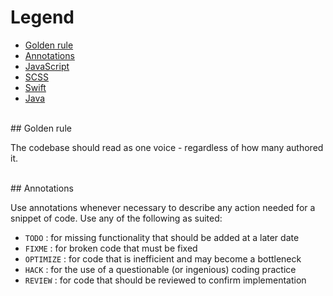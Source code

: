 # Legend

* [Golden rule](#golden-rule)
* [Annotations](#annotations)
* [JavaScript](JavaScript.md)
* [SCSS](SCSS.md)
* [Swift](Swift.md)
* [Java](Java.md)


<br />
## Golden rule

The codebase should read as one voice - regardless of how many authored it.



<br />
## Annotations

Use annotations whenever necessary to describe any action needed for a snippet of code. Use any of the following as suited:

- `TODO`     : for missing functionality that should be added at a later date
- `FIXME`    : for broken code that must be fixed
- `OPTIMIZE` : for code that is inefficient and may become a bottleneck
- `HACK`     : for the use of a questionable (or ingenious) coding practice
- `REVIEW`   : for code that should be reviewed to confirm implementation